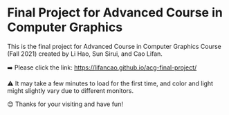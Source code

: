 # Final Project for Advanced Course in Computer Graphics

This is the final project for Advanced Course in Computer Graphics Course (Fall 2021) created by Li Hao, Sun Sirui, and Cao Lifan.

➡️ Please click the link: https://lifancao.github.io/acg-final-project/

⚠️ It may take a few minutes to load for the first time, and color and light might slightly vary due to different monitors.

😊 Thanks for your visiting and have fun!
